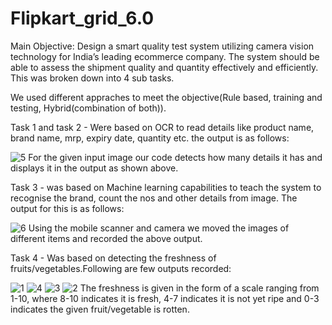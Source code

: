 # Flipkart_grid_6.0

Main Objective: Design a smart quality test system utilizing camera vision technology for India’s 
leading ecommerce company. The system should be able to assess the shipment quality 
and quantity effectively and efficiently. This was broken down into 4 sub tasks.

We used different appraches to meet the objective(Rule based, training and testing, Hybrid(combination of both)).

Task 1 and task 2 - Were based on OCR to read details like product name, brand name, mrp, expiry date, quantity etc.
the output is as follows:

![5](https://github.com/user-attachments/assets/ca941ab0-5a8c-4421-ac54-55b6899017a8)
For the given input image our code detects how many details it has and displays it in the output as shown above.


Task 3 - was based on Machine learning capabilities to teach the system to recognise the brand, count the nos and other details from image. The output for this is as follows:

![6](https://github.com/user-attachments/assets/61bb0e82-338d-4ae7-b3cf-da4d57ac3f07)
Using the mobile scanner and camera we moved the images of different items and recorded the above output.


Task 4 - Was based on detecting the freshness of fruits/vegetables.Following are few outputs recorded:

![1](https://github.com/user-attachments/assets/dded0853-2f2a-4ba8-a395-658898664df7)
![4](https://github.com/user-attachments/assets/df2b954a-3d6d-4da2-b308-b744a897f0d8)
![3](https://github.com/user-attachments/assets/f9d28ab4-b76c-434f-b2c9-bf2d32289107)
![2](https://github.com/user-attachments/assets/f00d0e3b-9321-4646-8a6e-4507334b8492)
The freshness is given in the form of a scale ranging from 1-10, where 8-10 indicates it is fresh, 4-7 indicates it is not yet ripe and 0-3 indicates the given fruit/vegetable is rotten.

